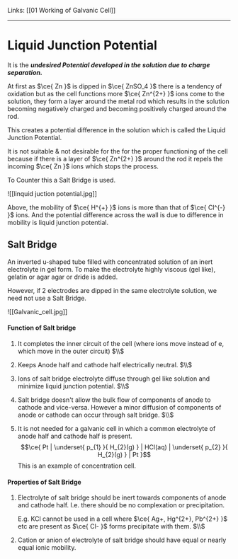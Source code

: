 Links: [[01 Working of Galvanic Cell]]
___
# Liquid Junction Potential
It is the ***undesired Potential developed in the solution due to charge separation.***

At first as $\ce{ Zn }$ is dipped in $\ce{ ZnSO_4 }$ there is a tendency of oxidation but as the cell functions more $\ce{ Zn^{2+} }$ ions come to the solution, they form a layer around the metal rod which results in  the solution becoming negatively charged and becoming positively charged around the rod.

This creates a potential difference in the solution which is called the Liquid Junction Potential.

It is not suitable & not desirable for the for the proper functioning of the cell because if there is a layer of $\ce{ Zn^{2+} }$ around the rod it repels the incoming $\ce{ Zn }$ ions which stops the process. 

To Counter this a Salt Bridge is used.

![[linquid juction potential.jpg]]

Above, the mobility of $\ce{ H^{+} }$ ions is more than that of $\ce{ Cl^{-} }$ ions. And the potential difference across the wall is due to difference in mobility is liquid junction potential.

## Salt Bridge
An inverted u-shaped tube filled with concentrated solution of an inert electrolyte in gel form.
To make the electrolyte highly viscous (gel like), gelatin or agar agar or dride is added.

However, if 2 electrodes are dipped in the same electrolyte solution, we need not use a Salt Bridge.

![[Galvanic_cell.jpg]]

#### Function of Salt bridge
1. It completes the inner circuit of the cell (where ions move instead of e, which move in the outer circuit)
   $\\$

1. Keeps Anode half and cathode half electrically neutral.
   $\\$
   
2. Ions of salt bridge electrolyte diffuse through gel like solution and minimize liquid junction potential. 
   $\\$
   
4. Salt bridge doesn't allow the bulk flow of components of anode to cathode and vice-versa. However a minor diffusion of components of anode or cathode can occur through salt bridge.
   $\\$
   
5. It is not needed for a galvanic cell in which a common electrolyte of anode half and cathode half is present.
	$$\ce{ Pt | \underset{ p_{1} }{ H_{2}(g) } | HCl(aq) | \underset{ p_{2} }{ H_{2}(g) } | Pt }$$
	This is an example of concentration cell.

#### Properties of Salt Bridge 
1. Electrolyte of salt bridge should be inert towards components of anode and cathode half. I.e. there should be no complexation or precipitation. 
   
   E.g. KCl cannot be used in a cell where $\ce{ Ag+, Hg^{2+}, Pb^{2+} }$ etc are present as $\ce{ Cl- }$ forms precipitate with them. 
   $\\$
   
1. Cation or anion of electrolyte of salt bridge should have equal or nearly equal ionic mobility.